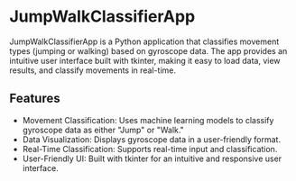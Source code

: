 # JumpWalkClassifierApp
JumpWalkClassifierApp is a Python application that classifies movement types (jumping or walking) based on gyroscope data. The app provides an intuitive user interface built with tkinter, making it easy to load data, view results, and classify movements in real-time.

## Features
- Movement Classification: Uses machine learning models to classify gyroscope data as either "Jump" or "Walk."
- Data Visualization: Displays gyroscope data in a user-friendly format.
- Real-Time Classification: Supports real-time input and classification.
- User-Friendly UI: Built with tkinter for an intuitive and responsive user interface.
